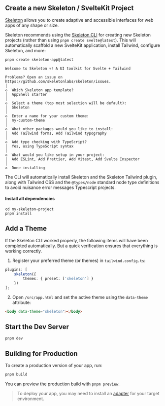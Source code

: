 ## Create a new Skeleton / SvelteKit Project

[Skeleton](https://www.skeleton.dev/) allows you to create adaptive and accessible interfaces for web apps of any shape or size.

Skeleton recommends using the [Skeleton CLI](https://www.skeleton.dev/docs/get-started) for creating new Skeleton projects (rather than using `pnpm create svelte@latest`). This will automatically scaffold a new SvelteKit application, install Tailwind, configure Skeleton, and more:

```bash
pnpm create skeleton-app@latest
```

```
Welcome to Skeleton 💀! A UI toolkit for Svelte + Tailwind

Problems? Open an issue on https://github.com/skeletonlabs/skeleton/issues.
│
◇  Which Skeleton app template?
│  AppShell starter
│
◇  Select a theme (top most selection will be default):
│  Skeleton
│
◇  Enter a name for your custom theme:
│  my-custom-theme
│
◇  What other packages would you like to install:
│  Add Tailwind forms, Add Tailwind typography
│
◇  Add type checking with TypeScript?
│  Yes, using TypeScript syntax
│
◇  What would you like setup in your project:
│  Add ESLint, Add Prettier, Add Vitest, Add Svelte Inspector
│
◇  Done installing
```

The CLI will automatically install Skeleton and the Skeleton Tailwind plugin, along with Tailwind CSS and the `@types/node` standard node type definitions to avoid nuisance error messages Typescript projects.

#### Install all dependencies

```
cd my-skeleton-project
pnpm install
```

## Add a Theme

If the Skeleton CLI worked properly, the following items will have been completed automatically. But a quick verification ensures that everything is working correctly.

1.  Register your preferred theme (or themes) in `tailwind.config.ts`:

```ts
plugins: [
	skeleton({
		themes: { preset: ['skeleton'] }
	})
];
```

2.  Open `/src/app.html` and set the active theme using the `data-theme` attribute:

```html
<body data-theme="skeleton"></body>
```

## Start the Dev Server

```bash
pnpm dev
```

## Building for Production

To create a production version of your app, run:

```bash
pnpm build
```

You can preview the production build with `pnpm preview`.

> To deploy your app, you may need to install an [adapter](https://kit.svelte.dev/docs/adapters) for your target environment.
